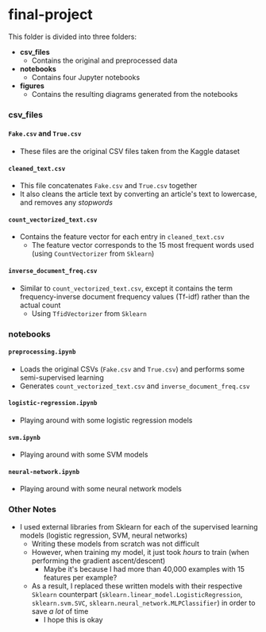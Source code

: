 # final-project

This folder is divided into three folders:

- **csv_files**
  - Contains the original and preprocessed data
- **notebooks**
  - Contains four Jupyter notebooks
- **figures**
  - Contains the resulting diagrams generated from the notebooks

### csv_files

#### `Fake.csv` and `True.csv`

- These files are the original CSV files taken from the Kaggle dataset

#### `cleaned_text.csv`

- This file concatenates `Fake.csv` and `True.csv` together
- It also cleans the article text by converting an article's text to lowercase, and removes any *stopwords*

#### `count_vectorized_text.csv`

- Contains the feature vector for each entry in `cleaned_text.csv` 
  - The feature vector corresponds to the 15 most frequent words used (using `CountVectorizer` from `Sklearn`)

#### `inverse_document_freq.csv`

- Similar to `count_vectorized_text.csv`, except it contains the term frequency-inverse document frequency values (Tf-idf) rather than the actual count 
  - Using `TfidVectorizer` from `Sklearn`

### notebooks

#### `preprocessing.ipynb`

- Loads the original CSVs (`Fake.csv` and `True.csv`) and performs some semi-supervised learning
- Generates `count_vectorized_text.csv` and `inverse_document_freq.csv`

#### `logistic-regression.ipynb`

- Playing around with some logistic regression models

#### `svm.ipynb`

- Playing around with some SVM models

#### `neural-network.ipynb`

- Playing around with some neural network models

### Other Notes

- I used external libraries from Sklearn for each of the supervised learning models (logistic regression, SVM, neural networks)
  - Writing these models from scratch was not difficult
  - However, when training my model, it just took *hours* to train (when performing the gradient ascent/descent)
    - Maybe it's because I had more than 40,000 examples with 15 features per example? 
  - As a result, I replaced these written models with their respective `Sklearn` counterpart (`sklearn.linear_model.LogisticRegression`, `sklearn.svm.SVC`, `sklearn.neural_network.MLPClassifier`) in order to save *a lot* of time
    - I hope this is okay